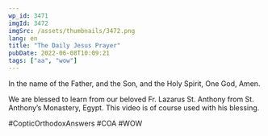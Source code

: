 ```yaml
---
wp_id: 3471
imgId: 3472
imgSrc: /assets/thumbnails/3472.png
lang: en
title: "The Daily Jesus Prayer"
pubDate: 2022-06-08T10:09:21
tags: ["aa", "wow"]
---
```

<!-- page: 6 -->

<p>In the name of the Father, and the Son, and the Holy Spirit, One God, Amen. </p>
<p>We are blessed to learn from our beloved Fr. Lazarus St. Anthony from St. Anthony&#8217;s Monastery, Egypt. This video is of course used with his blessing.</p>
<p>#CopticOrthodoxAnswers #COA #WOW</p>
